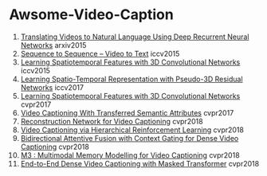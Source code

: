 # Awsome-Video-Caption

1. [Translating Videos to Natural Language Using Deep Recurrent Neural Networks](http://cn.arxiv.org/pdf/1412.4729.pdf) arxiv2015
2. [Sequence to Sequence – Video to Text](http://www.cs.utexas.edu/users/ml/papers/venugopalan.iccv15.pdf) iccv2015
3. [Learning Spatiotemporal Features with 3D Convolutional Networks](http://cn.arxiv.org/pdf/1412.0767.pdf) iccv2015
4. [Learning Spatio-Temporal Representation with Pseudo-3D Residual Networks](http://cn.arxiv.org/pdf/1711.10305.pdf) iccv2017
5. [Learning Spatiotemporal Features with 3D Convolutional Networks](http://cn.arxiv.org/pdf/1704.01502.pdf) cvpr2017
6. [Video Captioning With Transferred Semantic Attributes](http://openaccess.thecvf.com/content_cvpr_2017/papers/Pan_Video_Captioning_With_CVPR_2017_paper.pdf) cvpr2017
7. [Reconstruction Network for Video Captioning](http://cn.arxiv.org/pdf/1803.11438.pdf) cvpr2018
8. [Video Captioning via Hierarchical Reinforcement Learning](http://openaccess.thecvf.com/content_cvpr_2018/papers/Wang_Video_Captioning_via_CVPR_2018_paper.pdf) cvpr2018
9. [Bidirectional Attentive Fusion with Context Gating for Dense Video Captioning](http://openaccess.thecvf.com/content_cvpr_2018/papers/Wang_Bidirectional_Attentive_Fusion_CVPR_2018_paper.pdf) cvpr2018
10. [M3
: Multimodal Memory Modelling for Video Captioning](http://openaccess.thecvf.com/content_cvpr_2018/papers/Wang_M3_Multimodal_Memory_CVPR_2018_paper.pdf) cvpr2018
11. [End-to-End Dense Video Captioning with Masked Transformer](http://openaccess.thecvf.com/content_cvpr_2018/papers/Zhou_End-to-End_Dense_Video_CVPR_2018_paper.pdf) cvpr2018
